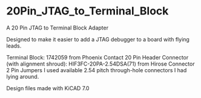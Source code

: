 # 20Pin_JTAG_to_Terminal_Block
A 20 Pin JTAG to Terminal Block Adapter

Designed to make it easier to add a JTAG debugger to a board with flying leads.

Terminal Block: 1742059 from Phoenix Contact
20 Pin Header Connector (with alignment shroud): HIF3FC-20PA-2.54DSA(71) from Hirose Connector
2 Pin Jumpers I used available 2.54 pitch through-hole connectors I had lying around.

Design files made with KiCAD 7.0
